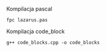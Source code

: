 Kompilacja pascal

    fpc lazarus.pas

Kompilacja code_block

    g++ code_blocks.cpp -o code_blocks

